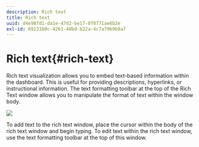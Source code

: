 ```yaml
---
description: Rich text
title: Rich text
uuid: d4e98fd1-da1e-47d2-be17-0f8771ae6b2e
exl-id: 6913160c-4261-40bd-b22a-4c7a7969b8a7
---
```

# Rich text{#rich-text}

Rich text visualization allows you to embed text-based information within the dashboard. This is useful for providing descriptions, hyperlinks, or instructional information. The text formatting toolbar at the top of the Rich Text window allows you to manipulate the format of text within the window body.

![](assets/rich_text.png)

To add text to the rich text window, place the cursor within the body of the rich text window and begin typing. To edit text within the rich text window, use the text formatting toolbar at the top of this window.
